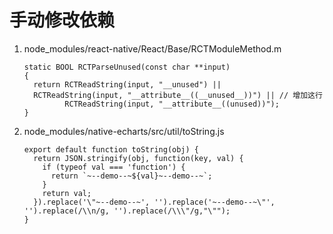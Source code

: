 # 手动修改依赖
1. node_modules/react-native/React/Base/RCTModuleMethod.m
    ```
    static BOOL RCTParseUnused(const char **input)
    {
      return RCTReadString(input, "__unused") ||
      RCTReadString(input, "__attribute__((__unused__))") || // 增加这行
             RCTReadString(input, "__attribute__((unused))");
    }
    ```
2. node_modules/native-echarts/src/util/toString.js
    ```
    export default function toString(obj) {
      return JSON.stringify(obj, function(key, val) {
        if (typeof val === 'function') {
          return `~--demo--~${val}~--demo--~`;
        }
        return val;
      }).replace('\"~--demo--~', '').replace('~--demo--~\"', '').replace(/\\n/g, '').replace(/\\\"/g,"\"");
    }
    ```
